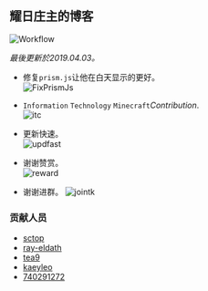 ## 耀日庄主的博客
![Workflow](https://img.shields.io/badge/Workflow-activating-brightgreen.svg)  
  
*最後更新於2019.04.03。*  
  
- 修复`prism.js`让他在白天显示的更好。   
![FixPrismJs](https://github.com/sunbossrs/sunbossrs.github.io/raw/master/assets/img_rm/codehl20180707.jpg)  
   
- `Information` `Technology` `Minecraft`*Contribution*.   
![itc](https://github.com/sunbossrs/sunbossrs.github.io/raw/master/assets/img_rm/infotechmc.png)

- 更新快速。  
![updfast](https://github.com/sunbossrs/sunbossrs.github.io/raw/master/assets/img_rm/useupd.jpg)  

- 谢谢赞赏。  
![reward](https://github.com/sunbossrs/sunbossrs.github.io/raw/master/assets/img_rm/qrcode-reward.jpg)

- 谢谢进群。
![jointk](https://github.com/sunbossrs/sunbossrs.github.io/raw/master/assets/img_rm/qrcode-tkgroup.jpg)

### 贡献人员
- [sctop](https://github.com/sctop)  
- [ray-eldath](https://github.com/ray-eldath)  
- [tea9](https://github.com/tea9)  
- [kaeyleo](https://github.com/kaeyleo)  
- [740291272](https://github.com/740291272)
